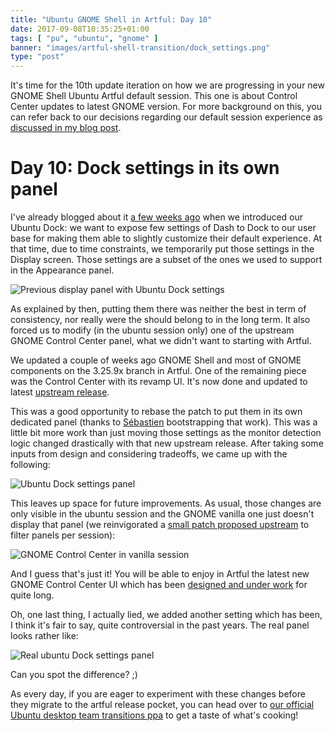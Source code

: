 ```yaml
---
title: "Ubuntu GNOME Shell in Artful: Day 10"
date: 2017-09-08T10:35:25+01:00
tags: [ "pu", "ubuntu", "gnome" ]
banner: "images/artful-shell-transition/dock_settings.png"
type: "post"
---
```


It's time for the 10th update iteration on how we are progressing in your new GNOME Shell Ubuntu Artful default session. This one is about Control Center updates to latest GNOME version. For more background on this, you can refer back to our decisions regarding our default session experience as [discussed in my blog post](/2017/08/03/ubuntu--guadec-2017-and-plans-for-gnome-shell-migration/).

# Day 10: Dock settings in its own panel

I've already blogged about it [a few weeks ago](https://didrocks.fr/2017/08/18/ubuntu-gnome-shell-in-artful-day-5/) when we introduced our Ubuntu Dock: we want to expose few settings of Dash to Dock to our user base for making them able to slightly customize their default experience. At that time, due to time constraints, we temporarily put those settings in the Display screen. Those settings are a subset of the ones we used to support in the Appearance panel.

![Previous display panel with Ubuntu Dock settings](/images/artful-shell-transition/gnome-control-center-ubuntu-dock-settings.png)

As explained by then, putting them there was neither the best in term of consistency, nor really were the should belong to in the long term. It also forced us to modify (in the ubuntu session only) one of the upstream GNOME Control Center panel, what we didn't want to starting with Artful.

We updated a couple of weeks ago GNOME Shell and most of GNOME components on the 3.25.9x branch in Artful. One of the remaining piece was the Control Center with its revamp UI. It's now done and updated to latest [upstream release](https://launchpad.net/ubuntu/+source/gnome-control-center/1:3.25.92.1-0ubuntu1).

This was a good opportunity to rebase the patch to put them in its own dedicated panel (thanks to [Sébastien](https://blogs.gnome.org/seb128/) bootstrapping that work). This was a little bit more work than just moving those settings as the monitor detection logic changed drastically with that new upstream release. After taking some inputs from design and considering tradeoffs, we came up with the following:

![Ubuntu Dock settings panel](/images/artful-shell-transition/dock_settings.png)

This leaves up space for future improvements. As usual, those changes are only visible in the ubuntu session and the GNOME vanilla one just doesn't display that panel (we reinvigorated a [small patch proposed upstream](https://bugzilla.gnome.org/show_bug.cgi?id=787347) to filter panels per session):

![GNOME Control Center in vanilla session](/images/artful-shell-transition/gnome-control-center-vanilla.png)

And I guess that's just it! You will be able to enjoy in Artful the latest new GNOME Control Center UI which has been [designed and under work](https://blogs.gnome.org/aday/2016/01/13/a-settings-design-update/) for quite long.

Oh, one last thing, I actually lied, we added another setting which has been, I think it's fair to say, quite controversial in the past years. The real panel looks rather like:

![Real ubuntu Dock settings panel](/images/artful-shell-transition/dock_settings_finale.png)

Can you spot the difference? ;)

As every day, if you are eager to experiment with these changes before they migrate to the artful release pocket, you can head over to [our official Ubuntu desktop team transitions ppa](https://launchpad.net/~ubuntu-desktop/+archive/ubuntu/transitions) to get a taste of what's cooking!
